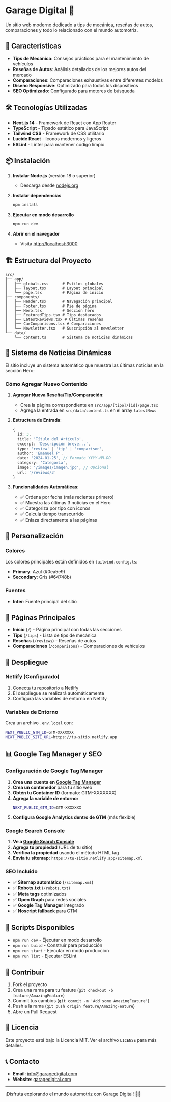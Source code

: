 # Garage Digital 🚗

Un sitio web moderno dedicado a tips de mecánica, reseñas de autos, comparaciones y todo lo relacionado con el mundo automotriz.

## 🚀 Características

- **Tips de Mecánica**: Consejos prácticos para el mantenimiento de vehículos
- **Reseñas de Autos**: Análisis detallados de los mejores autos del mercado
- **Comparaciones**: Comparaciones exhaustivas entre diferentes modelos
- **Diseño Responsive**: Optimizado para todos los dispositivos
- **SEO Optimizado**: Configurado para motores de búsqueda

## 🛠️ Tecnologías Utilizadas

- **Next.js 14** - Framework de React con App Router
- **TypeScript** - Tipado estático para JavaScript
- **Tailwind CSS** - Framework de CSS utilitario
- **Lucide React** - Iconos modernos y ligeros
- **ESLint** - Linter para mantener código limpio

## 📦 Instalación

1. **Instalar Node.js** (versión 18 o superior)
   - Descarga desde [nodejs.org](https://nodejs.org/)

2. **Instalar dependencias**
   ```bash
   npm install
   ```

3. **Ejecutar en modo desarrollo**
   ```bash
   npm run dev
   ```

4. **Abrir en el navegador**
   - Visita [http://localhost:3000](http://localhost:3000)

## 🏗️ Estructura del Proyecto

```
src/
├── app/
│   ├── globals.css      # Estilos globales
│   ├── layout.tsx       # Layout principal
│   └── page.tsx         # Página de inicio
├── components/
│   ├── Header.tsx       # Navegación principal
│   ├── Footer.tsx       # Pie de página
│   ├── Hero.tsx         # Sección hero
│   ├── FeaturedTips.tsx # Tips destacados
│   ├── LatestReviews.tsx # Últimas reseñas
│   ├── CarComparisons.tsx # Comparaciones
│   └── Newsletter.tsx   # Suscripción al newsletter
└── data/
    └── content.ts       # Sistema de noticias dinámicas
```

## 🔄 Sistema de Noticias Dinámicas

El sitio incluye un sistema automático que muestra las últimas noticias en la sección Hero:

### Cómo Agregar Nuevo Contenido

1. **Agregar Nueva Reseña/Tip/Comparación**:
   - Crea la página correspondiente en `src/app/[tipo]/[id]/page.tsx`
   - Agrega la entrada en `src/data/content.ts` en el array `latestNews`

2. **Estructura de Entrada**:
   ```typescript
   {
     id: 3,
     title: 'Título del Artículo',
     excerpt: 'Descripción breve...',
     type: 'review' | 'tip' | 'comparison',
     author: 'Emanuel P',
     date: '2024-01-25', // Formato YYYY-MM-DD
     category: 'Categoría',
     image: '/images/imagen.jpg', // Opcional
     url: '/reviews/3'
   }
   ```

3. **Funcionalidades Automáticas**:
   - ✅ Ordena por fecha (más recientes primero)
   - ✅ Muestra las últimas 3 noticias en el Hero
   - ✅ Categoriza por tipo con iconos
   - ✅ Calcula tiempo transcurrido
   - ✅ Enlaza directamente a las páginas

## 🎨 Personalización

### Colores
Los colores principales están definidos en `tailwind.config.ts`:
- **Primary**: Azul (#0ea5e9)
- **Secondary**: Gris (#64748b)

### Fuentes
- **Inter**: Fuente principal del sitio

## 📱 Páginas Principales

- **Inicio** (`/`) - Página principal con todas las secciones
- **Tips** (`/tips`) - Lista de tips de mecánica
- **Reseñas** (`/reviews`) - Reseñas de autos
- **Comparaciones** (`/comparisons`) - Comparaciones de vehículos

## 🚀 Despliegue

### Netlify (Configurado)
1. Conecta tu repositorio a Netlify
2. El despliegue se realizará automáticamente
3. Configura las variables de entorno en Netlify

### Variables de Entorno
Crea un archivo `.env.local` con:
```bash
NEXT_PUBLIC_GTM_ID=GTM-XXXXXXX
NEXT_PUBLIC_SITE_URL=https://tu-sitio.netlify.app
```

## 📊 Google Tag Manager y SEO

### Configuración de Google Tag Manager
1. **Crea una cuenta en [Google Tag Manager](https://tagmanager.google.com/)**
2. **Crea un contenedor** para tu sitio web
3. **Obtén tu Container ID** (formato: GTM-XXXXXXX)
4. **Agrega la variable de entorno:**
   ```bash
   NEXT_PUBLIC_GTM_ID=GTM-XXXXXXX
   ```
5. **Configura Google Analytics dentro de GTM** (más flexible)

### Google Search Console
1. **Ve a [Google Search Console](https://search.google.com/search-console/)**
2. **Agrega tu propiedad** (URL de tu sitio)
3. **Verifica la propiedad** usando el método HTML tag
4. **Envía tu sitemap:** `https://tu-sitio.netlify.app/sitemap.xml`

### SEO Incluido
- ✅ **Sitemap automático** (`/sitemap.xml`)
- ✅ **Robots.txt** (`/robots.txt`)
- ✅ **Meta tags** optimizados
- ✅ **Open Graph** para redes sociales
- ✅ **Google Tag Manager** integrado
- ✅ **Noscript fallback** para GTM

## 📝 Scripts Disponibles

- `npm run dev` - Ejecutar en modo desarrollo
- `npm run build` - Construir para producción
- `npm run start` - Ejecutar en modo producción
- `npm run lint` - Ejecutar ESLint

## 🤝 Contribuir

1. Fork el proyecto
2. Crea una rama para tu feature (`git checkout -b feature/AmazingFeature`)
3. Commit tus cambios (`git commit -m 'Add some AmazingFeature'`)
4. Push a la rama (`git push origin feature/AmazingFeature`)
5. Abre un Pull Request

## 📄 Licencia

Este proyecto está bajo la Licencia MIT. Ver el archivo `LICENSE` para más detalles.

## 📞 Contacto

- **Email**: info@garagedigital.com
- **Website**: [garagedigital.com](https://garagedigital.com)

---

¡Disfruta explorando el mundo automotriz con Garage Digital! 🚗✨

